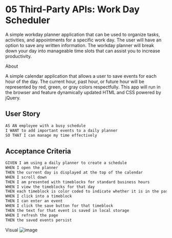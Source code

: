 # 05 Third-Party APIs: Work Day Scheduler
A simple workday planner application that can be used to organize tasks, activities, and appointments for a specific work day. The user will have an option to save any written information. The workday planner will break down your day into manageable time slots that can assist you to increase productivity.

About

A simple calendar application that allows a user to save events for each hour of the day. The current hour, past hour, or future hour will be represented by red, green, or gray colors respectfully. This app will run in the browser and feature dynamically updated HTML and CSS powered by jQuery.


## User Story

```md
AS AN employee with a busy schedule
I WANT to add important events to a daily planner
SO THAT I can manage my time effectively
```

## Acceptance Criteria

```md
GIVEN I am using a daily planner to create a schedule
WHEN I open the planner
THEN the current day is displayed at the top of the calendar
WHEN I scroll down
THEN I am presented with timeblocks for standard business hours
WHEN I view the timeblocks for that day
THEN each timeblock is color coded to indicate whether it is in the past, present, or future
WHEN I click into a timeblock
THEN I can enter an event
WHEN I click the save button for that timeblock
THEN the text for that event is saved in local storage
WHEN I refresh the page
THEN the saved events persist
```
Visual
![image](https://user-images.githubusercontent.com/125102897/229634838-46c39229-928f-4c03-afcb-395e12c94ba9.png)


